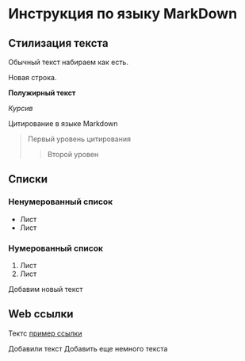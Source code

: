 # Инструкция по языку MarkDown

## Стилизация текста
Обычный текст набираем как есть.

Новая строка. 

**Полужирный текст**

*Курсив*

Цитирование в языке Markdown
> Первый уровень цитирования
>> Второй уровен

## Списки
### Ненумерованный список
* Лист
* Лист

### Нумерованный список
1. Лист
2. Лист

Добавим новый текст

## Web ссылки
Тектс [пример ссылки](http.example.com "Текст ссылки")

Добавили текст
Добавить еще немного текста